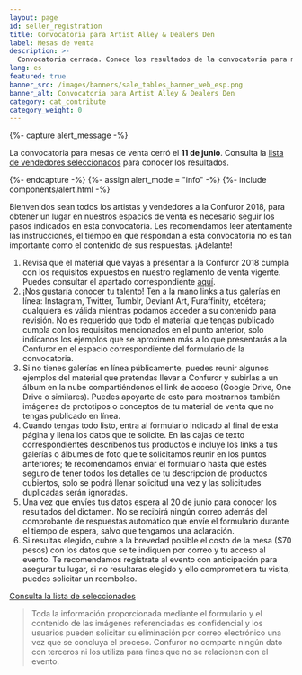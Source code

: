 ```yaml
---
layout: page
id: seller_registration
title: Convocatoria para Artist Alley & Dealers Den
label: Mesas de venta
description: >-
  Convocatoria cerrada. Conoce los resultados de la convocatoria para mesas de venta en Confuror 2018
lang: es
featured: true
banner_src: /images/banners/sale_tables_banner_web_esp.png
banner_alt: Convocatoria para Artist Alley & Dealers Den
category: cat_contribute
category_weight: 0
---
```


{%- capture alert_message -%}
  <p>La convocatoria para mesas de venta cerró el <b>11 de junio</b>. Consulta la <a href="/es/registro/mesa_venta/seleccion">lista de vendedores seleccionados</a> para conocer los resultados.</p>
{%- endcapture -%}
{%- assign alert_mode = "info" -%}
{%- include components/alert.html -%}

Bienvenidos sean todos los artistas y vendedores a la Confuror 2018, para obtener un lugar en nuestros espacios de venta es necesario seguir los pasos indicados en esta convocatoria. Les recomendamos leer atentamente las instrucciones, el tiempo en que respondan a esta convocatoria no es tan importante como el contenido de sus respuestas. ¡Adelante!

1. Revisa que el material que vayas a presentar a la Confuror 2018 cumpla con los requisitos expuestos en nuestro reglamento de venta vigente. Puedes consultar el apartado correspondiente [aquí](/es/acerca_de/ventas/#contenido_aceptado).
2. ¡Nos gustaría conocer tu talento! Ten a la mano links a tus galerías en línea: Instagram, Twitter, Tumblr, Deviant Art, Furaffinity, etcétera; cualquiera es válida mientras podamos acceder a su contenido para revisión. No es requerido que todo el material que tengas publicado cumpla con los requisitos mencionados en el punto anterior, solo indícanos los ejemplos que se aproximen más a lo que presentarás a la Confuror en el espacio correspondiente del formulario de la convocatoria.
3. Si no tienes galerías en línea públicamente, puedes reunir algunos ejemplos del material que pretendas llevar a Confuror y subirlas a un álbum en la nube compartiéndonos el link de acceso (Google Drive, One Drive o similares). Puedes apoyarte de esto para mostrarnos también imágenes de prototipos o conceptos de tu material de venta que no tengas publicado en línea.
4. Cuando tengas todo listo, entra al formulario indicado al final de esta página y llena los datos que te solicite. En las cajas de texto correspondientes descríbenos tus productos e incluye los links a tus galerías o álbumes de foto que te solicitamos reunir en los puntos anteriores; te recomendamos enviar el formulario hasta que estés seguro de tener todos los detalles de tu descripción de productos cubiertos, solo se podrá llenar solicitud una vez y las solicitudes duplicadas serán ignoradas.
5. Una vez que envíes tus datos espera al 20 de junio para conocer los resultados del dictamen. No se recibirá ningún correo además del comprobante de respuestas automático que envíe el formulario durante el tiempo de espera, salvo que tengamos una aclaración.
6. Si resultas elegido, cubre a la brevedad posible el costo de la mesa ($70 pesos) con los datos que se te indiquen por correo y tu acceso al evento. Te recomendamos regístrate al evento con anticipación para asegurar tu lugar, si no resultaras elegido y ello comprometiera tu visita, puedes solicitar un reembolso.

<!-- <div class="registration__form-button-container">
  <a href="https://goo.gl/forms/WlykrAX7DE2cVtdB3" target="_blank" class="registration__form-button">¡Regístrate aquí!</a>
</div> -->

<div class="registration__form-button-container">
  <a href="/es/registro/mesa_venta/seleccion" class="registration__form-button">Consulta la lista de seleccionados</a>
</div>


> Toda la información proporcionada mediante el formulario y el contenido de las imágenes referenciadas es confidencial y los usuarios pueden solicitar su eliminación por correo electrónico una vez que se concluya el proceso. Confuror no comparte ningún dato con terceros ni los utiliza para fines que no se relacionen con el evento.